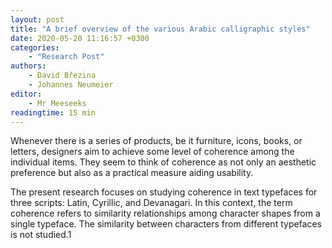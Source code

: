 ```yaml
---
layout: post
title: "A brief overview of the various Arabic calligraphic styles"
date: 2020-05-20 11:16:57 +0300
categories: 
    - "Research Post"
authors:
    - David Březina
    - Johannes Neumeier
editor:
    - Mr Meeseeks
readingtime: 15 min
---
```

Whenever there is a series of products, be it furniture, icons, books, or letters, designers aim to achieve some level of coherence among the individual items. They seem to think of coherence as not only an aesthetic preference but also as a practical measure aiding usability.

The present research focuses on studying coherence in text typefaces for three scripts: Latin, Cyrillic, and Devanagari. In this context, the term coherence refers to similarity relationships among character shapes from a single typeface. The similarity between characters from different typefaces is not studied.1
